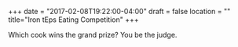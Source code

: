+++
date = "2017-02-08T19:22:00-04:00"
draft = false
location = ""
title="Iron tEps Eating Competition"
+++

Which cook wins the grand prize? You be the judge.